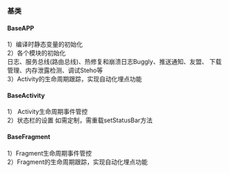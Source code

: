 
### 基类
#### BaseAPP  
1）编译时静态变量的初始化  
2）各个模块的初始化    
	日志、服务总线(路由总线)、热修复和崩溃日志Buggly、推送通知、友盟、
	下载管理、内存泄露检测、调试Steho等  
3）Activity的生命周期跟踪，实现自动化埋点功能  
	
#### BaseActivity  
1）	Activity生命周期事件管控  
2）状态栏的设置
	如需定制，需重载setStatusBar方法  


#### BaseFragment  
1）Fragment生命周期事件管控  
2）Fragment的生命周期跟踪，实现自动化埋点功能  



